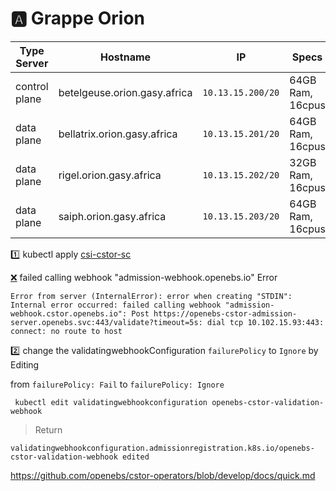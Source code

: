 # :a: Grappe Orion

| Type Server   | Hostname                     |  IP               | Specs                 | Availability |
|---------------|------------------------------|-------------------|-----------------------|--------------|
| control plane | betelgeuse.orion.gasy.africa | `10.13.15.200/20` | 64GB Ram,      16cpus | :heavy_check_mark: |
| data plane    | bellatrix.orion.gasy.africa  | `10.13.15.201/20` | 64GB Ram,      16cpus | :heavy_check_mark: |
| data plane    | rigel.orion.gasy.africa      | `10.13.15.202/20` | 32GB Ram,      16cpus |
| data plane    | saiph.orion.gasy.africa      | `10.13.15.203/20` | 64GB Ram,      16cpus |



:one: kubectl apply [csi-cstor-sc](csi-cstor-sc.md)

[:x:](https://github.com/openebs/openebs/issues/3046) failed calling webhook "admission-webhook.openebs.io" Error
```
Error from server (InternalError): error when creating "STDIN": Internal error occurred: failed calling webhook "admission-webhook.cstor.openebs.io": Post https://openebs-cstor-admission-server.openebs.svc:443/validate?timeout=5s: dial tcp 10.102.15.93:443: connect: no route to host
```

:two: change the validatingwebhookConfiguration `failurePolicy` to `Ignore` by Editing 

from `failurePolicy: Fail` to   `failurePolicy: Ignore`

```
 kubectl edit validatingwebhookconfiguration openebs-cstor-validation-webhook
```
> Return
```
validatingwebhookconfiguration.admissionregistration.k8s.io/openebs-cstor-validation-webhook edited
```

https://github.com/openebs/cstor-operators/blob/develop/docs/quick.md
